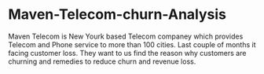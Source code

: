 # Maven-Telecom-churn-Analysis
Maven Telecom is New Yourk based Telecom companey which provides Telecom and Phone service to more than 100 cities.
Last couple of months it facing customer loss.
They want to us find the reason why customers are churning and remedies to reduce churn and revenue loss.
